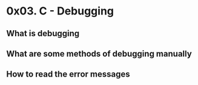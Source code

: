 # 0x03. C - Debugging
## What is debugging
## What are some methods of debugging manually
## How to read the error messages
